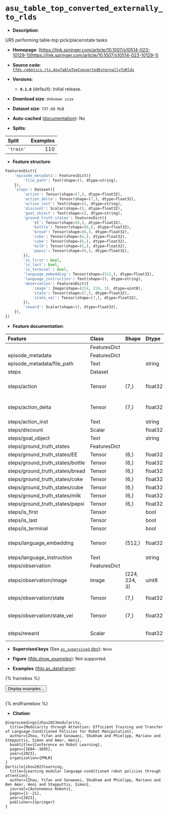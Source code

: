<div itemscope itemtype="http://schema.org/Dataset">
  <div itemscope itemprop="includedInDataCatalog" itemtype="http://schema.org/DataCatalog">
    <meta itemprop="name" content="TensorFlow Datasets" />
  </div>
  <meta itemprop="name" content="asu_table_top_converted_externally_to_rlds" />
  <meta itemprop="description" content="UR5 performing table-top pick/place/rotate tasks&#10;&#10;To use this dataset:&#10;&#10;```python&#10;import tensorflow_datasets as tfds&#10;&#10;ds = tfds.load(&#x27;asu_table_top_converted_externally_to_rlds&#x27;, split=&#x27;train&#x27;)&#10;for ex in ds.take(4):&#10;  print(ex)&#10;```&#10;&#10;See [the guide](https://www.tensorflow.org/datasets/overview) for more&#10;informations on [tensorflow_datasets](https://www.tensorflow.org/datasets).&#10;&#10;" />
  <meta itemprop="url" content="https://www.tensorflow.org/datasets/catalog/asu_table_top_converted_externally_to_rlds" />
  <meta itemprop="sameAs" content="https://link.springer.com/article/10.1007/s10514-023-10129-1" />
  <meta itemprop="citation" content="@inproceedings{zhou2023modularity,&#10;  title={Modularity through Attention: Efficient Training and Transfer of Language-Conditioned Policies for Robot Manipulation},&#10;  author={Zhou, Yifan and Sonawani, Shubham and Phielipp, Mariano and Stepputtis, Simon and Amor, Heni},&#10;  booktitle={Conference on Robot Learning},&#10;  pages={1684--1695},&#10;  year={2023},&#10;  organization={PMLR}&#10;}&#10;@article{zhou2023learning,&#10;  title={Learning modular language-conditioned robot policies through attention},&#10;  author={Zhou, Yifan and Sonawani, Shubham and Phielipp, Mariano and Ben Amor, Heni and Stepputtis, Simon},&#10;  journal={Autonomous Robots},&#10;  pages={1--21},&#10;  year={2023},&#10;  publisher={Springer}&#10;}" />
</div>

# `asu_table_top_converted_externally_to_rlds`


*   **Description**:

UR5 performing table-top pick/place/rotate tasks

*   **Homepage**:
    [https://link.springer.com/article/10.1007/s10514-023-10129-1](https://link.springer.com/article/10.1007/s10514-023-10129-1)

*   **Source code**:
    [`tfds.robotics.rtx.AsuTableTopConvertedExternallyToRlds`](https://github.com/tensorflow/datasets/tree/master/tensorflow_datasets/robotics/rtx/rtx.py)

*   **Versions**:

    *   **`0.1.0`** (default): Initial release.

*   **Download size**: `Unknown size`

*   **Dataset size**: `737.60 MiB`

*   **Auto-cached**
    ([documentation](https://www.tensorflow.org/datasets/performances#auto-caching)):
    No

*   **Splits**:

Split     | Examples
:-------- | -------:
`'train'` | 110

*   **Feature structure**:

```python
FeaturesDict({
    'episode_metadata': FeaturesDict({
        'file_path': Text(shape=(), dtype=string),
    }),
    'steps': Dataset({
        'action': Tensor(shape=(7,), dtype=float32),
        'action_delta': Tensor(shape=(7,), dtype=float32),
        'action_inst': Text(shape=(), dtype=string),
        'discount': Scalar(shape=(), dtype=float32),
        'goal_object': Text(shape=(), dtype=string),
        'ground_truth_states': FeaturesDict({
            'EE': Tensor(shape=(6,), dtype=float32),
            'bottle': Tensor(shape=(6,), dtype=float32),
            'bread': Tensor(shape=(6,), dtype=float32),
            'coke': Tensor(shape=(6,), dtype=float32),
            'cube': Tensor(shape=(6,), dtype=float32),
            'milk': Tensor(shape=(6,), dtype=float32),
            'pepsi': Tensor(shape=(6,), dtype=float32),
        }),
        'is_first': bool,
        'is_last': bool,
        'is_terminal': bool,
        'language_embedding': Tensor(shape=(512,), dtype=float32),
        'language_instruction': Text(shape=(), dtype=string),
        'observation': FeaturesDict({
            'image': Image(shape=(224, 224, 3), dtype=uint8),
            'state': Tensor(shape=(7,), dtype=float32),
            'state_vel': Tensor(shape=(7,), dtype=float32),
        }),
        'reward': Scalar(shape=(), dtype=float32),
    }),
})
```

*   **Feature documentation**:

Feature                          | Class        | Shape         | Dtype   | Description
:------------------------------- | :----------- | :------------ | :------ | :----------
                                 | FeaturesDict |               |         |
episode_metadata                 | FeaturesDict |               |         |
episode_metadata/file_path       | Text         |               | string  | Path to the original data file.
steps                            | Dataset      |               |         |
steps/action                     | Tensor       | (7,)          | float32 | Robot action, consists of [7x joint velocities, 2x gripper velocities, 1x terminate episode].
steps/action_delta               | Tensor       | (7,)          | float32 | Robot delta action, consists of [7x joint velocities, 2x gripper velocities, 1x terminate episode].
steps/action_inst                | Text         |               | string  | Action to be performed.
steps/discount                   | Scalar       |               | float32 | Discount if provided, default to 1.
steps/goal_object                | Text         |               | string  | Object to be manipulated with.
steps/ground_truth_states        | FeaturesDict |               |         |
steps/ground_truth_states/EE     | Tensor       | (6,)          | float32 | xyzrpy
steps/ground_truth_states/bottle | Tensor       | (6,)          | float32 | xyzrpy
steps/ground_truth_states/bread  | Tensor       | (6,)          | float32 | xyzrpy
steps/ground_truth_states/coke   | Tensor       | (6,)          | float32 | xyzrpy
steps/ground_truth_states/cube   | Tensor       | (6,)          | float32 | xyzrpy
steps/ground_truth_states/milk   | Tensor       | (6,)          | float32 | xyzrpy
steps/ground_truth_states/pepsi  | Tensor       | (6,)          | float32 | xyzrpy
steps/is_first                   | Tensor       |               | bool    |
steps/is_last                    | Tensor       |               | bool    |
steps/is_terminal                | Tensor       |               | bool    |
steps/language_embedding         | Tensor       | (512,)        | float32 | Kona language embedding. See https://tfhub.dev/google/universal-sentence-encoder-large/5
steps/language_instruction       | Text         |               | string  | Language Instruction.
steps/observation                | FeaturesDict |               |         |
steps/observation/image          | Image        | (224, 224, 3) | uint8   | Main camera RGB observation.
steps/observation/state          | Tensor       | (7,)          | float32 | Robot state, consists of [6x robot joint angles, 1x gripper position].
steps/observation/state_vel      | Tensor       | (7,)          | float32 | Robot joint velocity, consists of [6x robot joint angles, 1x gripper position].
steps/reward                     | Scalar       |               | float32 | Reward if provided, 1 on final step for demos.

*   **Supervised keys** (See
    [`as_supervised` doc](https://www.tensorflow.org/datasets/api_docs/python/tfds/load#args)):
    `None`

*   **Figure**
    ([tfds.show_examples](https://www.tensorflow.org/datasets/api_docs/python/tfds/visualization/show_examples)):
    Not supported.

*   **Examples**
    ([tfds.as_dataframe](https://www.tensorflow.org/datasets/api_docs/python/tfds/as_dataframe)):

<!-- mdformat off(HTML should not be auto-formatted) -->

{% framebox %}

<button id="displaydataframe">Display examples...</button>
<div id="dataframecontent" style="overflow-x:auto"></div>
<script>
const url = "https://storage.googleapis.com/tfds-data/visualization/dataframe/asu_table_top_converted_externally_to_rlds-0.1.0.html";
const dataButton = document.getElementById('displaydataframe');
dataButton.addEventListener('click', async () => {
  // Disable the button after clicking (dataframe loaded only once).
  dataButton.disabled = true;

  const contentPane = document.getElementById('dataframecontent');
  try {
    const response = await fetch(url);
    // Error response codes don't throw an error, so force an error to show
    // the error message.
    if (!response.ok) throw Error(response.statusText);

    const data = await response.text();
    contentPane.innerHTML = data;
  } catch (e) {
    contentPane.innerHTML =
        'Error loading examples. If the error persist, please open '
        + 'a new issue.';
  }
});
</script>

{% endframebox %}

<!-- mdformat on -->

*   **Citation**:

```
@inproceedings{zhou2023modularity,
  title={Modularity through Attention: Efficient Training and Transfer of Language-Conditioned Policies for Robot Manipulation},
  author={Zhou, Yifan and Sonawani, Shubham and Phielipp, Mariano and Stepputtis, Simon and Amor, Heni},
  booktitle={Conference on Robot Learning},
  pages={1684--1695},
  year={2023},
  organization={PMLR}
}
@article{zhou2023learning,
  title={Learning modular language-conditioned robot policies through attention},
  author={Zhou, Yifan and Sonawani, Shubham and Phielipp, Mariano and Ben Amor, Heni and Stepputtis, Simon},
  journal={Autonomous Robots},
  pages={1--21},
  year={2023},
  publisher={Springer}
}
```

